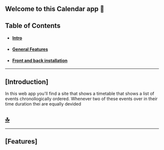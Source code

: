 ## Welcome to this Calendar app 👋

## Table of Contents

- #### [Intro](#introduction)

- #### [General Features](#features)

- #### [Front and back installation](#installation)

---

## [Introduction]

In this web app you'll find a site that shows a timetable that shows a list of events chronollogically ordered. Whenever two of these events over in their time duration thei are equally devided

## [🔝](#table-of-contents)

---

## [Features]
